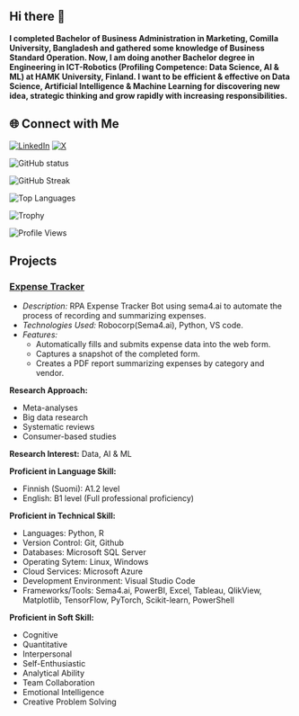 ## Hi there 👋

**I completed Bachelor of Business Administration in Marketing, Comilla University, Bangladesh and gathered some knowledge of Business Standard Operation. Now, I am doing another Bachelor degree in Engineering in ICT-Robotics (Profiling Competence: Data Science, AI & ML) at HAMK University, Finland. I want to be efficient & effective on Data Science, Artificial Intelligence & Machine Learning for discovering new idea, strategic thinking and grow rapidly with increasing responsibilities.**

## 🌐 Connect with Me
[![LinkedIn](https://img.shields.io/badge/-LinkedIn-0077B5?logo=linkedin&logoColor=white)](https://www.linkedin.com/in/jahidulislamin/)
[![X](https://img.shields.io/badge/-X-1DA1F2?logo=X&logoColor=white)](https://x.com/jahidulislamtwt)

![GitHub status](https://github-readme-stats.vercel.app/api?username=jahid-github&show_icons=true&theme=radical)

![GitHub Streak](https://streak-stats.demolab.com/?user=jahid-github&theme=radical)

![Top Languages](https://github-readme-stats.vercel.app/api/top-langs/?username=jahid-github&layout=compact&theme=radical)

![Trophy](https://github-profile-trophy.vercel.app/?username=jahid-github&theme=onestar)

![Profile Views](https://komarev.com/ghpvc/?username=jahid-github&color=blue)

## Projects

### [Expense Tracker](https://github.com/jahid-github/RPA-Expense-Tracker)
- *Description:* RPA Expense Tracker Bot using sema4.ai to automate the process of recording and summarizing expenses.
- *Technologies Used:* Robocorp(Sema4.ai), Python, VS code.
- *Features:*
  - Automatically fills and submits expense data into the web form.
  - Captures a snapshot of the completed form.
  - Creates a PDF report summarizing expenses by category and vendor.

**Research Approach:** 
- Meta-analyses
- Big data research 
- Systematic reviews
- Consumer-based studies
  
**Research Interest:** 
Data, AI & ML

**Proficient in Language Skill:**
- Finnish (Suomi): A1.2 level
- English: B1 level (Full professional proficiency)

**Proficient in Technical Skill:** 
- Languages: Python, R
- Version Control: Git, Github
- Databases: Microsoft SQL Server 
- Operating Sytem: Linux, Windows
- Cloud Services: Microsoft Azure
- Development Environment: Visual Studio Code
- Frameworks/Tools: Sema4.ai, PowerBI, Excel, Tableau, QlikView, Matplotlib, TensorFlow, PyTorch, Scikit-learn, PowerShell
  
**Proficient in Soft Skill:** 
- Cognitive
- Quantitative
- Interpersonal
- Self-Enthusiastic
- Analytical Ability
- Team Collaboration 
- Emotional Intelligence
- Creative Problem Solving 
